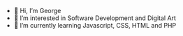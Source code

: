 - 👋 Hi, I’m George
- 👀 I’m interested in Software Development and Digital Art
- 🌱 I’m currently learning Javascript, CSS, HTML and PHP

